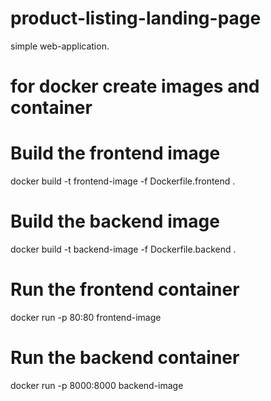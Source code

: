 # product-listing-landing-page
simple web-application.

# for docker create images and container

# Build the frontend image
docker build -t frontend-image -f Dockerfile.frontend .

# Build the backend image
docker build -t backend-image -f Dockerfile.backend .

# Run the frontend container
docker run -p 80:80 frontend-image

# Run the backend container
docker run -p 8000:8000 backend-image
